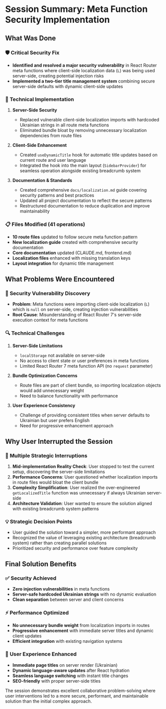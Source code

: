 # Session Summary: Meta Function Security Implementation

## What Was Done

### 🛡️ **Critical Security Fix**
- **Identified and resolved a major security vulnerability** in React Router meta functions where client-side localization data (`L`) was being used server-side, creating potential injection risks
- **Implemented a two-tier title management system** combining secure server-side defaults with dynamic client-side updates

### 🔧 **Technical Implementation**
1. **Server-Side Security**
   - Replaced vulnerable client-side localization imports with hardcoded Ukrainian strings in all route meta functions
   - Eliminated bundle bloat by removing unnecessary localization dependencies from route files

2. **Client-Side Enhancement**
   - Created `useDynamicTitle` hook for automatic title updates based on current route and user language
   - Integrated the hook into the main layout (`SidebarProvider`) for seamless operation alongside existing breadcrumb system

3. **Documentation & Standards**
   - Created comprehensive `docs/localization.md` guide covering security patterns and best practices
   - Updated all project documentation to reflect the secure patterns
   - Restructured documentation to reduce duplication and improve maintainability

### 📋 **Files Modified (41 operations)**
- **10 route files** updated to follow secure meta function pattern
- **New localization guide** created with comprehensive security documentation
- **Core documentation** updated (CLAUDE.md, frontend.md)
- **Localization files** enhanced with missing translation keys
- **Layout integration** for dynamic title management

## What Problems Were Encountered

### 🚨 **Security Vulnerability Discovery**
- **Problem**: Meta functions were importing client-side localization (`L`) which is `null` on server-side, creating injection vulnerabilities
- **Root Cause**: Misunderstanding of React Router 7's server-side execution context for meta functions

### 🔍 **Technical Challenges**
1. **Server-Side Limitations**
   - `localStorage` not available on server-side
   - No access to client state or user preferences in meta functions
   - Limited React Router 7 meta function API (no `request` parameter)

2. **Bundle Optimization Concerns**
   - Route files are part of client bundle, so importing localization objects would add unnecessary weight
   - Need to balance functionality with performance

3. **User Experience Consistency**
   - Challenge of providing consistent titles when server defaults to Ukrainian but user prefers English
   - Need for progressive enhancement approach

## Why User Interrupted the Session

### 🛑 **Multiple Strategic Interruptions**
1. **Mid-implementation Reality Check**: User stopped to test the current setup, discovering the server-side limitations
2. **Performance Concerns**: User questioned whether localization imports in route files would bloat the client bundle
3. **Complexity Simplification**: User realized the over-engineered `getLocalizedTitle` function was unnecessary if always Ukrainian server-side
4. **Architecture Validation**: User wanted to ensure the solution aligned with existing breadcrumb system patterns

### 💡 **Strategic Decision Points**
- User guided the solution toward a simpler, more performant approach
- Recognized the value of leveraging existing architecture (breadcrumb system) rather than creating parallel solutions
- Prioritized security and performance over feature complexity

## Final Solution Benefits

### ✅ **Security Achieved**
- **Zero injection vulnerabilities** in meta functions
- **Server-safe hardcoded Ukrainian strings** with no dynamic evaluation
- **Clean separation** between server and client concerns

### ⚡ **Performance Optimized**
- **No unnecessary bundle weight** from localization imports in routes
- **Progressive enhancement** with immediate server titles and dynamic client updates
- **Efficient integration** with existing navigation systems

### 🎯 **User Experience Enhanced**
- **Immediate page titles** on server render (Ukrainian)
- **Dynamic language-aware updates** after React hydration
- **Seamless language switching** with instant title changes
- **SEO-friendly** with proper server-side titles

The session demonstrates excellent collaborative problem-solving where user interventions led to a more secure, performant, and maintainable solution than the initial complex approach.